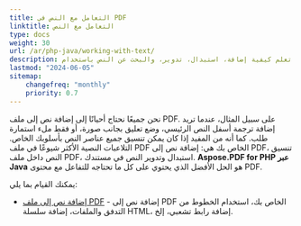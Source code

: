 ```yaml
---
title: التعامل مع النص في PDF
linktitle: التعامل مع النص
type: docs
weight: 30
url: /ar/php-java/working-with-text/
description: تشرح هذه القسم تقنيات مختلفة لمعالجة النصوص. تعلم كيفية إضافة، استبدال، تدوير، والبحث عن النص باستخدام Aspose.PDF وPHP.
lastmod: "2024-06-05"
sitemap:
    changefreq: "monthly"
    priority: 0.7
---
```


نحن جميعًا نحتاج أحيانًا إلى إضافة نص إلى ملف PDF. على سبيل المثال، عندما تريد إضافة ترجمة أسفل النص الرئيسي، وضع تعليق بجانب صورة، أو فقط ملء استمارة طلب. كما أنه من المفيد إذا كان يمكن تنسيق جميع عناصر النص بأسلوبك الخاص. التلاعبات النصية الأكثر شيوعًا في ملف PDF الخاص بك هي: إضافة نص إلى PDF، تنسيق النص داخل ملف PDF، استبدال وتدوير النص في مستندك. **Aspose.PDF for PHP عبر Java** هو الحل الأفضل الذي يحتوي على كل ما تحتاجه للتفاعل مع محتوى PDF.

يمكنك القيام بما يلي:

- [إضافة نص إلى ملف PDF](/pdf/ar/php-java/add-text-to-pdf-file/) - إضافة نص إلى PDF الخاص بك، استخدام الخطوط من التدفق والملفات، إضافة سلسلة HTML، إضافة رابط تشعبي، إلخ.